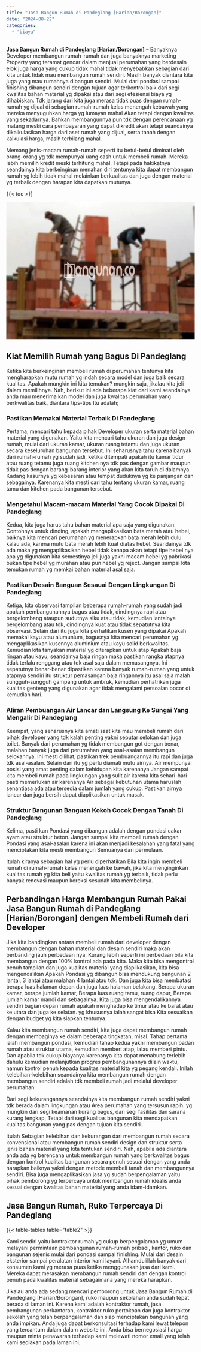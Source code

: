 ```yaml
---
title: "Jasa Bangun Rumah di Pandeglang [Harian/Borongan]"
date: "2024-08-22"
categories: 
  - "biaya"
---
```


**Jasa Bangun Rumah di Pandeglang \[Harian/Borongan\]** – Banyaknya Developer membangun rumah-rumah dan juga banyaknya marketing Property yang teramat gencar dalam menjual perumahan yang berdesain elok juga harga yang cukup tidak mahal tidak menyebabkan sebagian dari kita untuk tidak mau membangun rumah sendiri. Masih banyak diantara kita juga yang mau rumahnya dibangun sendiri. Mulai dari pondasi sampai finishing dibangun sendiri dengan tujuan agar terkontrol baik dari segi kwalitas bahan material yg dipakai atau dari segi efesiensi biaya yg dihabiskan. Tdk jarang dari kita juga merasa tidak puas dengan rumah-rumah yg dijual di sebagian rumah-rumah kelas menengah kebawah yang mereka menyuguhkan harga yg lumayan mahal Akan tetapi dengan kwalitas yang sekadarnya. Bahkan membangunnya pun tdk dengan perencanaan yg matang meski cara pembayaran yang dapat dikredit akan tetapi seandainya dikalkulasikan harga dari aset rumah yang dijual, serta tanah dengan kalkulasi harga, masih terbilang mahal.

Memang jenis-macam rumah-rumah seperti itu betul-betul diminati oleh orang-orang yg tdk mempunyai uang cash untuk membeli rumah. Mereka lebih memilih kredit meski terhitung mahal. Tetapi pada hakikatnya seandainya kita berkeinginan menahan diri tentunya kita dapat membangun rumah yg lebih tidak mahal melainkan berkualitas dan juga dengan material yg terbaik dengan harapan kita dapatkan mutunya.

{{< toc >}}

![Jasa Bangun Rumah di Pandeglang [Harian/Borongan]](/images/borong-bangunan-07.png)

## Kiat Memilih Rumah yang Bagus Di Pandeglang

Ketika kita berkeinginan membeli rumah di perumahan tentunya kita mengharapkan mutu rumah yg indah secara model dan juga baik secara kualitas. Apakah mungkin ini kita temukan? mungkin saja, jikalau kita jeli dalam memilihnya. Nah, berikut ini ada beberapa kiat dari kami seandainya anda mau menerima kan model dan juga kwalitas perumahan yang berkwalitas baik, diantara tips-tips Itu adalah;

### Pastikan Memakai Material Terbaik Di Pandeglang

Pertama, mencari tahu kepada pihak Developer ukuran serta material bahan material yang digunakan. Yaitu kita mencari tahu ukuran dan juga design rumah, mulai dari ukuran kamar, ukuran ruang tetamu dan juga ukuran secara keseluruhan bangunan tersebut. Ini seharusnya tahu karena banyak dari rumah-rumah yg sudah jadi, ketika ditempati apakah itu kamar tidur atau ruang tetamu juga ruang kitchen nya tdk pas dengan gambar maupun tidak pas dengan barang-barang interior yang akan kita taruh di dalamnya. Kadang kasurnya yg kebesaran atau tempat duduknya yg ke panjangan dan sebagainya. Karenanya kita mesti cari tahu tentang ukuran kamar, ruang tamu dan kitchen pada bangunan tersebut.

### Mengetahui Macam-macam Material Yang Cocok Dipakai Di Pandeglang

Kedua, kita juga harus tahu bahan material apa saja yang digunakan. Contohnya untuk dinding, apakah mengaplikasikan bata merah atau hebel, baiknya kita mencari perumahan yg menerapkan bata merah lebih dulu kalau ada, karena mutu bata merah lebih kuat diatas hebel. Seandainya tdk ada maka yg mengaplikasikan hebel tidak kenapa akan tetapi tipe hebel nya apa yg digunakan kita semestinya jeli juga yakni macam hebel yg pabrikasi bukan tipe hebel yg murahan atau pun hebel yg reject. Jangan sampai kita temukan rumah yg memkai bahan material asal saja.

### Pastikan Desain Banguan Sesauai Dengan Lingkungan Di Pandeglang

Ketiga, kita observasi tampilan beberapa rumah-rumah yang sudah jadi apakah pembangunannya bagus atau tidak, dindingnya rapi atau bergelombang ataupun sudutnya siku atau tidak, kemudian lantainya bergelombang atau tdk, dindingnya kuat atau tidak sepatutnya kita observasi. Selain dari itu juga kita perhatikan kusen yang dipakai Apakah memakai kayu atau alumunium, bagusnya kita mencari perumahan yg mengaplikasikan kusennya aluminium atau kayu solid berkwalitas. Kemudian kita tanyakan material yg diterapkan untuk atap Apakah baja ringan atau kayu, seandainya baja ringan maka pastikan rangka atapnya tidak terlalu renggang atau tdk asal saja dalam memasangnya. Ini sepatutnya benar-benar dipastikan karena banyak rumah-rumah yang untuk atapnya sendiri itu struktur pemasangan baja ringannya itu asal saja malah sungguh-sungguh gampang untuk ambruk, kemudian perhatrikan juga kualitas genteng yang digunakan agar tidak mengalami persoalan bocor di kemudian hari.

### Aliran Pembuangan Air Lancar dan Langsung Ke Sungai Yang Mengalir Di Pandeglang

Keempat, yang seharusnya kita amati saat kita mau membeli rumah dari pihak developer yang tdk kalah penting yakni seputar selokan dan juga toilet. Banyak dari perumahan yg tidak membangun got dengan benar, malahan banyak juga dari perumahan yang asal-asalan membangun selokannya. Ini mesti dilihat, pastikan trek pembuangannya itu rapi dan juga tdk asal-asalan. Selain dari itu yg perlu diamati mutu airnya. Air mempunyai posisi yang amat penting dalam kehidupan kita karenanya Jangan sampai kita membeli rumah pada lingkungan yang sulit air karena kita sehari-hari pasti memerlukan air karenanya Air sebagai kebutuhan utama haruslah senantiasa ada atau tersedia dalam jumlah yang cukup. Pastikan airnya lancar dan juga bersih dapat diaplikasikan untuk masak.

### Struktur Bangunan Banguan Kokoh Cocok Dengan Tanah Di Pandeglang

Kelima, pasti kan Pondasi yang dibangun adalah dengan pondasi cakar ayam atau struktur beton. Jangan sampai kita membeli rumah dengan Pondasi yang asal-asalan karena ini akan menjadi kesalahan yang fatal yang menciptakan kita mesti membangun Semuanya dari permulaan.

Itulah kiranya sebagian hal yg perlu diperhatikan Bila kita ingin membeli rumah di rumah-rumah kelas menengah ke bawah, jika kita menginginkan kualitas rumah yg kita beli yaitu kwalitas rumah yg terbaik, tidak perlu banyak renovasi maupun koreksi sesudah kita membelinya.

## Perbandingan Harga Membangun Rumah Pakai Jasa Bangun Rumah di Pandeglang \[Harian/Borongan\] dengen Membeli Rumah dari Developer

Jika kita bandingkan antara membeli rumah dari developer dengan membangun dengan bahan material dan desain sendiri maka akan berbanding jauh perbedaan nya. Kurang lebih seperti ini perbedaan bila kita membangun dengan 100% kontrol ada pada kita. Maka kita bisa mengontrol penuh tampilan dan juga kualitas material yang diaplikasikan, kita bisa mengendalikan Apakah Pondasi yg dibangun bisa mendukung bangunan 2 lantai, 3 lantai atau malahan 4 lantai atau tdk. Dan juga kita bisa membatasi berapa luas halaman depan dan juga luas halaman belakang. Berapa ukuran kamar, berapa jumlah kamar, Berapa luas ruang tamu, ruang dapur, Berapa jumlah kamar mandi dan sebagainya. Kita juga bisa mengendalikannya sendiri bagian depan rumah apakah menghadap ke timur atau ke barat atau ke utara dan juga ke selatan. yg khususnya ialah sangat bisa Kita sesuaikan dengan budget yg kita siapkan tentunya.

Kalau kita membangun rumah sendiri, kita juga dapat membangun rumah dengan membaginya ke dalam beberapa tingkatan, misal. Tahap pertama ialah membangun pondasi, kemudian tahap kedua yakni membangun badan rumah atau struktur utama, kemudian memberi atap, lalau memberi pintu. Dan apabila tdk cukup biayanya karenanya kita dapat menabung terlebih dahulu kemudian melanjutkan progres pembangunannya dilain waktu, namun kontrol penuh kepada kualitas material kita yg pegang kendali. Inilah kelebihan-kelebihan seandainya kita membangun rumah dengan membangun sendiri adalah tdk membeli rumah jadi melalui developer perumahan.

Dari segi kekurangannya seandainya kita membangun rumah sendiri yakni tdk berada dalam lingkungan atau Area perumahan yang tersusun rapih. yg mungkin dari segi keamanan kurang bagus, dari segi fasilitas dan sarana kurang lengkap, Tetapi dari segi kualitas bangunan kita mendapatkan kualitas bangunan yang pas dengan tujuan kita sendiri.

Itulah Sebagian kelebihan dan kekurangan dari membangun rumah secara konvensional atau membangun rumah sendiri design dan struktur serta jenis bahan material yang kita tentukan sendiri. Nah, apabila ada diantara anda ada yg berencana untuk membangun rumah yang berkwalitas bagus dengan kontrol kualitas bangunan secara penuh sesuai dengan yang anda harapkan baiknya yakni dengan metode membeli tanah dan membangunnya sendiri. Bisa juga mengaplikasikan jasa yg sudah berpengalaman yaitu pihak pemborong yg terpercaya untuk membangun rumah idealis anda sesuai dengan kwalitas bahan material yang anda idam-idamkan.

## Jasa Bangun Rumah, Ruko Terpercaya Di Pandeglang

{{< table-tables table="table2" >}}

Kami sendiri yaitu kontraktor rumah yg cukup berpengalaman yg umum melayani permintaan pembangunan rumah-rumah pribadi, kantor, ruko dan bangunan sejenis mulai dari pondasi sampai finishing. Mulai dari desain eksterior sampai peralatan interior kami layani. Alhamdulillah banyak dari konsumen kami yg merasa puas ketika menggunakan jasa dari kami. Mereka dapat merasakan membangun rumah sendiri dan dengan kontrol penuh pada kwalitas material sebagaimana yang mereka harapkan.

Jikalau anda ada sedang mencari pemborong untuk Jasa Bangun Rumah di Pandeglang \[Harian/Borongan\], ruko maupun sekolahan anda sudah tepat berada di laman ini. Karena kami adalah kontraktor rumah, jasa pembangunan perkantoran, kontraktor ruko pertokoan dan juga kontraktor sekolah yang telah berpengalaman dan siap menciptakan bangunan yang anda impikan. Anda juga dapat berkonsultasi terhadap kami lewat telepon yang tercantum dalam dalam website ini. Anda bisa bernegosiasi harga maupun minta penawaran terhadap kami melewati nomor email yang telah kami sediakan pada laman ini.
